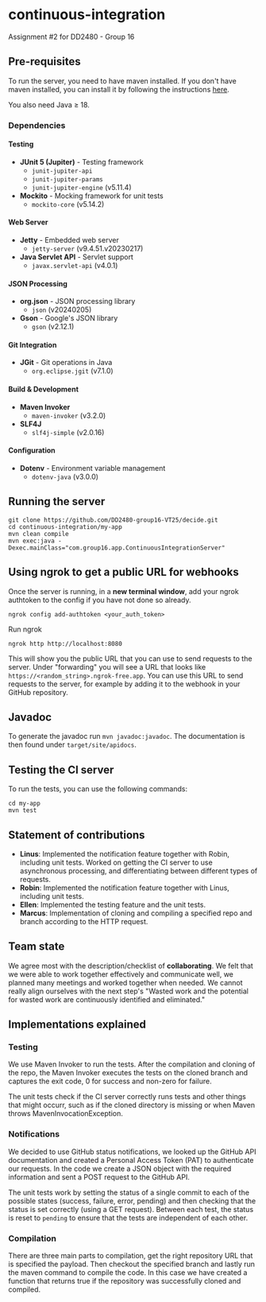 # continuous-integration
Assignment #2 for DD2480 - Group 16

## Pre-requisites

To run the server, you need to have maven installed. If you don't have maven installed, you can install it by following the instructions [here](https://maven.apache.org/install.html).

You also need Java $\geq$ 18.

### Dependencies

#### Testing
- **JUnit 5 (Jupiter)** - Testing framework
  - `junit-jupiter-api`
  - `junit-jupiter-params`
  - `junit-jupiter-engine` (v5.11.4)
- **Mockito** - Mocking framework for unit tests
  - `mockito-core` (v5.14.2)

#### Web Server
- **Jetty** - Embedded web server
  - `jetty-server` (v9.4.51.v20230217)
- **Java Servlet API** - Servlet support
  - `javax.servlet-api` (v4.0.1)

#### JSON Processing
- **org.json** - JSON processing library
  - `json` (v20240205)
- **Gson** - Google's JSON library
  - `gson` (v2.12.1)

#### Git Integration
- **JGit** - Git operations in Java
  - `org.eclipse.jgit` (v7.1.0)

#### Build & Development
- **Maven Invoker**
  - `maven-invoker` (v3.2.0)
- **SLF4J**
  - `slf4j-simple` (v2.0.16)

#### Configuration
- **Dotenv** - Environment variable management
  - `dotenv-java` (v3.0.0)

## Running the server

```
git clone https://github.com/DD2480-group16-VT25/decide.git
cd continuous-integration/my-app
mvn clean compile
mvn exec:java -Dexec.mainClass="com.group16.app.ContinuousIntegrationServer"
```

## Using ngrok to get a public URL for webhooks
Once the server is running, in a **new terminal window**, add your ngrok authtoken to the config if you have not done so already.
```
ngrok config add-authtoken <your_auth_token>
```

Run ngrok
```
ngrok http http://localhost:8080
```

This will show you the public URL that you can use to send requests to the server. Under "forwarding" you will see a URL that looks like `https://<random_string>.ngrok-free.app`. You can use this URL to send requests to the server, for example by adding it to the webhook in your GitHub repository.


## Javadoc
To generate the javadoc run `mvn javadoc:javadoc`. The documentation is then found under `target/site/apidocs`.

## Testing the CI server

To run the tests, you can use the following commands:
```
cd my-app
mvn test
```

## Statement of contributions

- **Linus**: Implemented the notification feature together with Robin, including unit tests. Worked on getting the CI server to use asynchronous processing, and differentiating between different types of requests.
- **Robin**: Implemented the notification feature together with Linus, including unit tests.
- **Ellen**: Implemented the testing feature and the unit tests.
- **Marcus**: Implementation of cloning and compiling a specified repo and branch according to the HTTP request. 

## Team state

We agree most with the description/checklist of **collaborating**. We felt that we were able to work together effectively and communicate well, we planned many meetings and worked together when needed. We cannot really align ourselves with the next step's "Wasted work and the potential for wasted work are continuously identified and eliminated."


## Implementations explained

### Testing

We use Maven Invoker to run the tests. After the compilation and cloning of the repo, the Maven Invoker executes the tests on the cloned branch and captures the exit code, 0 for success and non-zero for failure.

The unit tests check if the CI server correctly runs tests and other things that might occurr, such as if the cloned directory is missing or when Maven throws MavenInvocationException.

### Notifications

We decided to use GitHub status notifications, we looked up the GitHub API documentation and created a Personal Access Token (PAT) to authenticate our requests. In the code we create a JSON object with the required information and sent a POST request to the GitHub API.

The unit tests work by setting the status of a single commit to each of the possible states (success, failure, error, pending) and then checking that the status is set correctly (using a GET request). Between each test, the status is reset to `pending` to ensure that the tests are independent of each other.

### Compilation
There are three main parts to compilation, get the right repository URL that is specified the payload. Then checkout the specified branch and lastly run the maven command to compile the code. In this case we have created a function that returns true if the repository was successfully cloned and compiled. 
